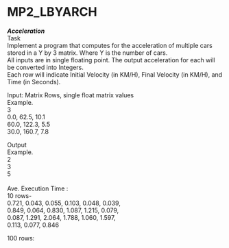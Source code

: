 # MP2_LBYARCH

***Acceleration***<br>
Task<br>
Implement a program that computes for the acceleration of multiple cars stored in a Y by 3 matrix. Where Y is the number of cars. <br>
All inputs are in single floating point. The output acceleration for each will be converted into Integers. <br>
Each row will indicate Initial Velocity (in KM/H), Final Velocity (in KM/H), and Time (in Seconds).<br>

Input: Matrix Rows, single float matrix values<br>
Example.<br>
3<br>
0.0, 62.5, 10.1<br>
60.0, 122.3, 5.5<br>
30.0, 160.7, 7.8<br>

Output<br>
Example.<br>
2<br>
3<br>
5
<br><br>
Ave. Execution Time : <br>
10 rows-  <br>
0.721, 0.043, 0.055, 0.103, 0.048, 0.039,<br>
0.849, 0.064, 0.830, 1.087, 1.215, 0.079,<br>
0.087, 1.291, 2.064, 1.788, 1.060, 1.597,<br>
0.113, 
0.077, 0.846            <br>

100 rows:               <br>



